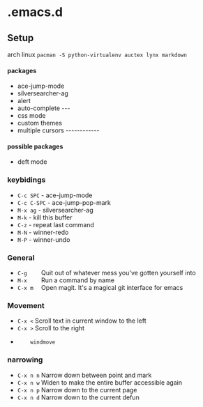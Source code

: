 .emacs.d
========

## Setup

arch linux
`pacman -S python-virtualenv auctex lynx markdown`

#### packages ####

* ace-jump-mode
* silversearcher-ag
* alert
* auto-complete  ---
* css mode
* custom themes
* multiple cursors ------------


#### possible packages #####

* deft mode

### keybidings ###

* `C-c SPC`   - ace-jump-mode
* `C-c C-SPC` - ace-jump-pop-mark
* `M-x ag`    - silversearcher-ag
* `M-k`       - kill this buffer
* `C-z`       - repeat last command
* `M-N`       - winner-redo
* `M-P`       - winner-undo

### General

* `C-g    ` Quit out of whatever mess you've gotten yourself into
* `M-x    ` Run a command by name
* `C-x m  ` Open magit. It's a magical git interface for emacs

### Movement

* `C-x <` Scroll text in current window to the left
* `C-x >` Scroll to the right
*         windmove
### narrowing

* `C-x n n` Narrow down between point and mark
* `C-x n w` Widen to make the entire buffer accessible again
* `C-x n p` Narrow down to the current page
* `C-x n d` Narrow down to the current defun
